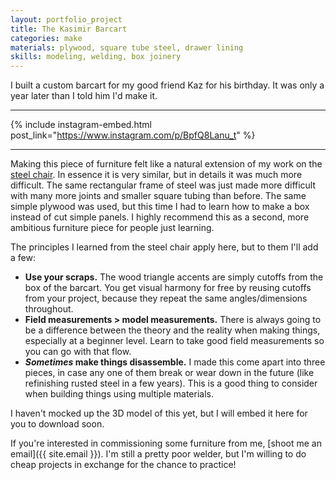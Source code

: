 ```yaml
---
layout: portfolio_project
title: The Kasimir Barcart
categories: make
materials: plywood, square tube steel, drawer lining
skills: modeling, welding, box joinery
---
```


I built a custom barcart for my good friend Kaz for his birthday. It was only a year later than I told him I'd make it.

---

{% include instagram-embed.html post_link="https://www.instagram.com/p/BpfQ8Lanu_t" %}

---

Making this piece of furniture felt like a natural extension of my work on the [steel chair](/make/steel-plywood-chair). In essence it is very similar, but in details it was much more difficult. The same rectangular frame of steel was just made more difficult with many more joints and smaller square tubing than before. The same simple plywood was used, but this time I had to learn how to make a box instead of cut simple panels. I highly recommend this as a second, more ambitious furniture piece for people just learning.

The principles I learned from the steel chair apply here, but to them I'll add a few:
  - **Use your scraps.** The wood triangle accents are simply cutoffs from the box of the barcart. You get visual harmony for free by reusing cutoffs from your project, because they repeat the same angles/dimensions throughout.
  - **Field measurements > model measurements.** There is always going to be a difference between the theory and the reality when making things, especially at a beginner level. Learn to take good field measurements so you can go with that flow.
  - **_Sometimes_ make things disassemble.** I made this come apart into three pieces, in case any one of them break or wear down in the future (like refinishing rusted steel in a few years). This is a good thing to consider when building things using multiple materials.

I haven't mocked up the 3D model of this yet, but I will embed it here for you to download soon.

If you're interested in commissioning some furniture from me, [shoot me an email]({{ site.email }}). I'm still a pretty poor welder, but I'm willing to do cheap projects in exchange for the chance to practice!

